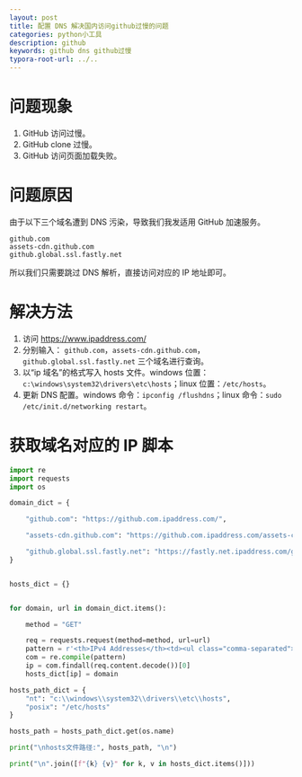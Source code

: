 ```yaml
---
layout: post 
title: 配置 DNS 解决国内访问github过慢的问题
categories: python小工具
description: github
keywords: github dns github过慢
typora-root-url: ../..
---
```


# 问题现象
1. GitHub 访问过慢。
2. GitHub clone 过慢。
3. GitHub 访问页面加载失败。

# 问题原因
由于以下三个域名遭到 DNS 污染，导致我们我发适用 GitHub 加速服务。
```
github.com
assets-cdn.github.com
github.global.ssl.fastly.net
```
所以我们只需要跳过 DNS 解析，直接访问对应的 IP 地址即可。

# 解决方法
1. 访问 https://www.ipaddress.com/ 
2. 分别输入： `github.com`，`assets-cdn.github.com`，`github.global.ssl.fastly.net` 三个域名进行查询。
3. 以“ip 域名”的格式写入 hosts 文件。windows 位置：`c:\windows\system32\drivers\etc\hosts`；linux 位置：`/etc/hosts`。
4. 更新 DNS 配置。windows 命令：`ipconfig /flushdns`；linux 命令：`sudo /etc/init.d/networking restart`。

# 获取域名对应的 IP 脚本
``` python
import re
import requests
import os

domain_dict = {

    "github.com": "https://github.com.ipaddress.com/",

    "assets-cdn.github.com": "https://github.com.ipaddress.com/assets-cdn.github.com",

    "github.global.ssl.fastly.net": "https://fastly.net.ipaddress.com/github.global.ssl.fastly.net"
}


hosts_dict = {}


for domain, url in domain_dict.items():

    method = "GET"

    req = requests.request(method=method, url=url)
    pattern = r'<th>IPv4 Addresses</th><td><ul class="comma-separated"><li>(.+?)</li>'
    com = re.compile(pattern)
    ip = com.findall(req.content.decode())[0]
    hosts_dict[ip] = domain

hosts_path_dict = {
    "nt": "c:\\windows\\system32\\drivers\\etc\\hosts",
    "posix": "/etc/hosts"
}

hosts_path = hosts_path_dict.get(os.name)

print("\nhosts文件路径:", hosts_path, "\n")

print("\n".join([f"{k} {v}" for k, v in hosts_dict.items()]))

```